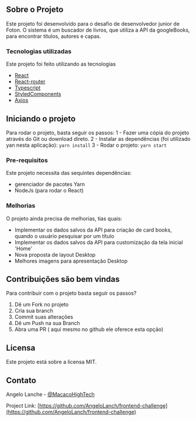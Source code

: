 ## Sobre o Projeto

Este projeto foi desenvolvido para o desafio de desenvolvedor junior de Foton.
O sistema é um buscador de livros, que utiliza a API da googleBooks, para encontrar títulos, autores e capas.

### Tecnologias utilizadas

Este projeto foi feito utilizando as tecnologias
* [React](https://reactjs.org/docs/getting-started.html)
* [React-router](https://reactrouter.com/web/guides/quick-start)
* [Typescript](https://www.typescriptlang.org/docs/)
* [StyledComponents](https://styled-components.com/docs)
* [Axios](https://github.com/axios/axios)



<!-- GETTING STARTED -->
## Iniciando o projeto

Para rodar o projeto, basta seguir os passos:
1 - Fazer uma cópia do projeto através do Git ou download direto.
2 - Instalar as dependências (foi utilizado yan nesta aplicação):
  ``yarn install``
3 - Rodar o projeto:
  ``yarn start``


### Pre-requisitos

Este projeto necessita das sequintes dependências:
 - gerenciador de pacotes Yarn
 - NodeJs (para rodar o React)

### Melhorias

O projeto ainda precisa de melhorias, tias quais:
  - Implementar os dados salvos da API para criação de card books, quando o usuário pesquisar por um título
  - Implementar os dados salvos da API para customização da tela inicial 'Home'
  - Nova proposta de layout Desktop
  - Melhores imagens para apresentação Desktop

<!-- CONTRIBUTING -->
## Contribuições são bem vindas

Para contribuir com o projeto basta seguir os passos?

1. Dê um Fork no projeto
2. Cria sua branch
3. Commit suas alterações
4. Dê um Push na sua Branch
5. Abra uma PR ( aqui mesmo no github ele oferece esta opção)



<!-- LICENSE -->
## Licensa
Este projeto está sobre a licensa MIT.


<!-- CONTACT -->
## Contato

Angelo Lanche - [@MacacoHighTech](https://twitter.com/MacacoHighTech)

Project Link: [https://github.com/AngeloLanch/frontend-challenge](https://github.com/AngeloLanch/frontend-challenge)
